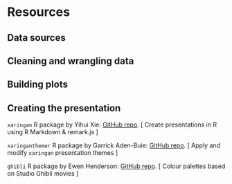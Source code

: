 # Resources

## Data sources

## Cleaning and wrangling data

## Building plots

## Creating the presentation

`xaringan` R package by Yihui Xie: [GitHub repo](https://github.com/yihui/xaringan). [ Create presentations in R using R Markdown & remark.js ]

`xaringanthemer` R package by Garrick Aden-Buie: [GitHub repo](https://github.com/gadenbuie/xaringanthemer). [ Apply and modify `xaringan` presentation themes ]

`ghibli` R package by Ewen Henderson: [GitHub repo](https://github.com/ewenme/ghibli). [ Colour palettes based on Studio Ghibli movies ]